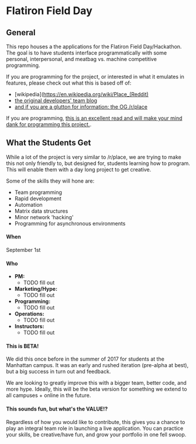 # Flatiron Field Day

## General

This repo houses a the applications for the Flatiron Field Day/Hackathon. The
goal is to have students interface programmatically with some personal,
interpersonal, and meatbag vs. machine competitive programming.

If you are programming for the project, or interested in what it emulates in
features, please check out what this is
based off of:
  - [wikipedia](https://en.wikipedia.org/wiki/Place_(Reddit)
  - [the original developers' team blog](https://redditblog.com/2017/04/18/place-part-two/)
  - [and if you are a glutton for information: the OG /r/place](https://reddit.com/r/place)

If you are programming, [this is an excellent read and will make your mind
dank for programming this
project.](https://redditblog.com/2017/04/13/how-we-built-rplace/).


## What the Students Get

While a lot of the project is very similar to /r/place, we are trying to make
this not only friendly to, but designed for, students learning how to program.
This will enable them with a day long project to get creative.

Some of the skills they will hone are:
  - Team programming
  - Rapid development
  - Automation
  - Matrix data structures
  - Minor network 'hacking'
  - Programming for asynchronous environments
  
  
#### When

September 1st

#### Who

- **PM:**
  * TODO fill out
- **Marketing/Hype:** 
  * TODO fill out
- **Programming:** 
  * TODO fill out
- **Operations:** 
  * TODO fill out
- **Instructors:**
  * TODO fill out


#### This is BETA!

We did this once before in the summer of 2017 for students at the Manhattan
campus. It was an early and rushed iteration (pre-alpha at best), but a big
success in turn out and feedback.

We are looking to greatly improve this with a bigger team, better code, and more
hype. Ideally, this will be the beta version for something we extend to all
campuses + online in the future.


#### This sounds fun, but what's the VALUE!?

Regardless of how you would like to contribute, this gives you a chance to play
an integral team role in launching a live application. You can practice your
skills, be creative/have fun, and grow your portfolio in one fell swoop. 

